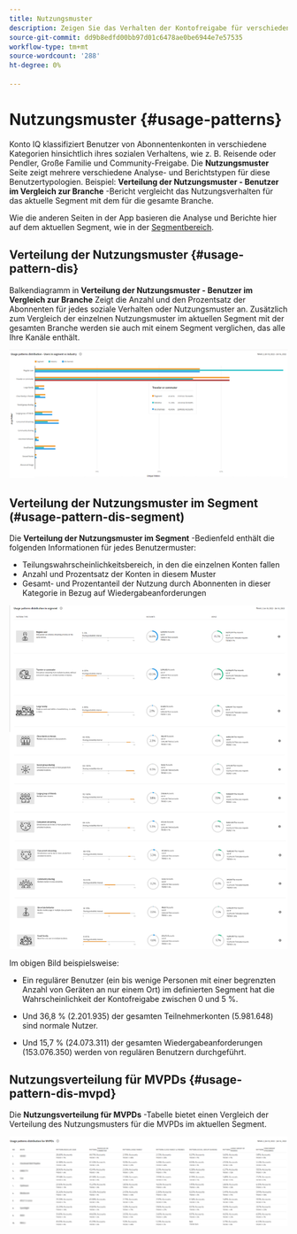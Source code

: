 ```yaml
---
title: Nutzungsmuster
description: Zeigen Sie das Verhalten der Kontofreigabe für verschiedene Benutzertypologien an.
source-git-commit: dd9b8edfd00bb97d01c6478ae0be6944e7e57535
workflow-type: tm+mt
source-wordcount: '288'
ht-degree: 0%

---
```



# Nutzungsmuster {#usage-patterns}

Konto IQ klassifiziert Benutzer von Abonnentenkonten in verschiedene Kategorien hinsichtlich ihres sozialen Verhaltens, wie z. B. Reisende oder Pendler, Große Familie und Community-Freigabe. Die **Nutzungsmuster** Seite zeigt mehrere verschiedene Analyse- und Berichtstypen für diese Benutzertypologien. Beispiel: **Verteilung der Nutzungsmuster - Benutzer im Vergleich zur Branche** -Bericht vergleicht das Nutzungsverhalten für das aktuelle Segment mit dem für die gesamte Branche.

Wie die anderen Seiten in der App basieren die Analyse und Berichte hier auf dem aktuellen Segment, wie in der [Segmentbereich](/help/AccountIQ/segments-timeframe.md).

## Verteilung der Nutzungsmuster {#usage-pattern-dis}

Balkendiagramm in **Verteilung der Nutzungsmuster - Benutzer im Vergleich zur Branche** Zeigt die Anzahl und den Prozentsatz der Abonnenten für jedes soziale Verhalten oder Nutzungsmuster an. Zusätzlich zum Vergleich der einzelnen Nutzungsmuster im aktuellen Segment mit der gesamten Branche werden sie auch mit einem Segment verglichen, das alle Ihre Kanäle enthält.

![](assets/segment-users-industry.png)

## Verteilung der Nutzungsmuster im Segment (#usage-pattern-dis-segment)

Die **Verteilung der Nutzungsmuster im Segment** -Bedienfeld enthält die folgenden Informationen für jedes Benutzermuster:

* Teilungswahrscheinlichkeitsbereich, in den die einzelnen Konten fallen
* Anzahl und Prozentsatz der Konten in diesem Muster
* Gesamt- und Prozentanteil der Nutzung durch Abonnenten in dieser Kategorie in Bezug auf Wiedergabeanforderungen

![](assets/usage-pattern-segmentwise.png)

Im obigen Bild beispielsweise:

* Ein regulärer Benutzer (ein bis wenige Personen mit einer begrenzten Anzahl von Geräten an nur einem Ort) im definierten Segment hat die Wahrscheinlichkeit der Kontofreigabe zwischen 0 und 5 %.

* Und 36,8 % (2.201.935) der gesamten Teilnehmerkonten (5.981.648) sind normale Nutzer.

* Und 15,7 % (24.073.311) der gesamten Wiedergabeanforderungen (153.076.350) werden von regulären Benutzern durchgeführt.

## Nutzungsverteilung für MVPDs {#usage-pattern-dis-mvpd}

Die **Nutzungsverteilung für MVPDs** -Tabelle bietet einen Vergleich der Verteilung des Nutzungsmusters für die MVPDs im aktuellen Segment.

![](assets/usage-patterns-mvpdwise.png)